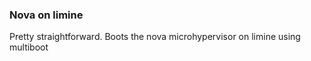 ### Nova on limine

Pretty straightforward. Boots the nova microhypervisor on limine using multiboot
